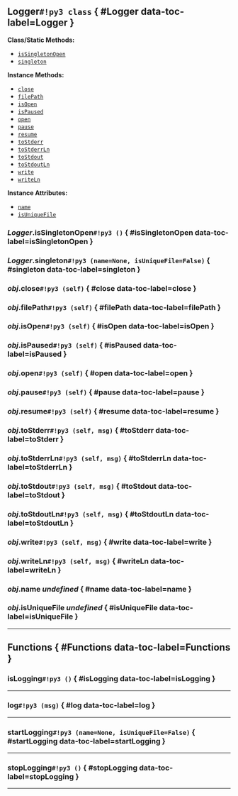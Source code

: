 ## **Logger**`#!py3 class` { #Logger data-toc-label=Logger }



**Class/Static Methods:** 

 - [`isSingletonOpen`](#isSingletonOpen)
 - [`singleton`](#singleton)

**Instance Methods:** 

 - [`close`](#close)
 - [`filePath`](#filePath)
 - [`isOpen`](#isOpen)
 - [`isPaused`](#isPaused)
 - [`open`](#open)
 - [`pause`](#pause)
 - [`resume`](#resume)
 - [`toStderr`](#toStderr)
 - [`toStderrLn`](#toStderrLn)
 - [`toStdout`](#toStdout)
 - [`toStdoutLn`](#toStdoutLn)
 - [`write`](#write)
 - [`writeLn`](#writeLn)

**Instance Attributes:** 

 - [`name`](#name)
 - [`isUniqueFile`](#isUniqueFile)

### *Logger*.**isSingletonOpen**`#!py3 ()` { #isSingletonOpen data-toc-label=isSingletonOpen }


### *Logger*.**singleton**`#!py3 (name=None, isUniqueFile=False)` { #singleton data-toc-label=singleton }


### *obj*.**close**`#!py3 (self)` { #close data-toc-label=close }


### *obj*.**filePath**`#!py3 (self)` { #filePath data-toc-label=filePath }


### *obj*.**isOpen**`#!py3 (self)` { #isOpen data-toc-label=isOpen }


### *obj*.**isPaused**`#!py3 (self)` { #isPaused data-toc-label=isPaused }


### *obj*.**open**`#!py3 (self)` { #open data-toc-label=open }


### *obj*.**pause**`#!py3 (self)` { #pause data-toc-label=pause }


### *obj*.**resume**`#!py3 (self)` { #resume data-toc-label=resume }


### *obj*.**toStderr**`#!py3 (self, msg)` { #toStderr data-toc-label=toStderr }


### *obj*.**toStderrLn**`#!py3 (self, msg)` { #toStderrLn data-toc-label=toStderrLn }


### *obj*.**toStdout**`#!py3 (self, msg)` { #toStdout data-toc-label=toStdout }


### *obj*.**toStdoutLn**`#!py3 (self, msg)` { #toStdoutLn data-toc-label=toStdoutLn }


### *obj*.**write**`#!py3 (self, msg)` { #write data-toc-label=write }


### *obj*.**writeLn**`#!py3 (self, msg)` { #writeLn data-toc-label=writeLn }


### *obj*.**name** *undefined* { #name data-toc-label=name }

### *obj*.**isUniqueFile** *undefined* { #isUniqueFile data-toc-label=isUniqueFile }


______

## **Functions** { #Functions data-toc-label=Functions }

### **isLogging**`#!py3 ()` { #isLogging data-toc-label=isLogging }



______

### **log**`#!py3 (msg)` { #log data-toc-label=log }



______

### **startLogging**`#!py3 (name=None, isUniqueFile=False)` { #startLogging data-toc-label=startLogging }



______

### **stopLogging**`#!py3 ()` { #stopLogging data-toc-label=stopLogging }



______

